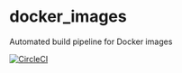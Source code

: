# docker_images
Automated build pipeline for Docker images

[![CircleCI](https://circleci.com/gh/ataber/docker_images.svg?style=svg)](https://circleci.com/gh/ataber/docker_images)
